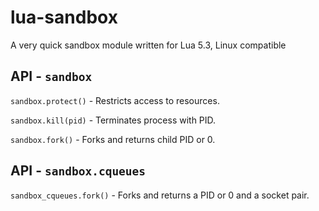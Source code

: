 # lua-sandbox

A very quick sandbox module written for Lua 5.3, Linux compatible

## API - `sandbox`

`sandbox.protect()` - Restricts access to resources.

`sandbox.kill(pid)` - Terminates process with PID.

`sandbox.fork()` - Forks and returns child PID or 0.

## API - `sandbox.cqueues`

`sandbox_cqueues.fork()` - Forks and returns a PID or 0 and a socket pair.
